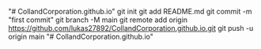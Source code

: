 "# CollandCorporation.github.io"  git init git add README.md git commit -m "first commit" git branch -M main git remote add origin https://github.com/lukas27892/CollandCorporation.github.io.git git push -u origin main
"# CollandCorporation.github.io" 
